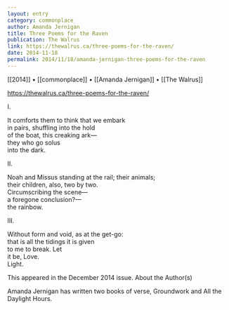 ```yaml
---
layout: entry
category: commonplace
author: Amanda Jernigan
title: Three Poems for the Raven
publication: The Walrus
link: https://thewalrus.ca/three-poems-for-the-raven/
date: 2014-11-18
permalink: 2014/11/18/amanda-jernigan-three-poems-for-the-raven
---
```


[[2014]] • [[commonplace]] • [[Amanda Jernigan]] • [[The Walrus]]

https://thewalrus.ca/three-poems-for-the-raven/

I.

It comforts them to think that we embark
<br> in pairs, shuffling into the hold
<br> of the boat, this creaking ark—
<br> they who go solus
<br> into the dark.

II.

Noah and Missus standing at the rail; their animals;
<br> their children, also, two by two.
<br> Circumscribing the scene—
<br> a foregone conclusion?—
<br> the rainbow.

III.

Without form and void, as at the get-go:
<br> that is all the tidings it is given
<br> to me to break. Let
<br> it be, Love.
<br> Light.


This appeared in the December 2014 issue.
About the Author(s)

Amanda Jernigan has written two books of verse, Groundwork and All the Daylight Hours.

